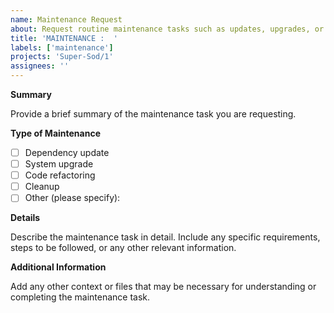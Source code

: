 ```yaml
---
name: Maintenance Request
about: Request routine maintenance tasks such as updates, upgrades, or cleanups.
title: 'MAINTENANCE :  '
labels: ['maintenance']
projects: 'Super-Sod/1'
assignees: ''
---
```


**Summary**

Provide a brief summary of the maintenance task you are requesting.

**Type of Maintenance**

- [ ] Dependency update
- [ ] System upgrade
- [ ] Code refactoring
- [ ] Cleanup
- [ ] Other (please specify):

**Details**

Describe the maintenance task in detail. Include any specific requirements, steps to be followed, or any other relevant information.


**Additional Information**

Add any other context or files that may be necessary for understanding or completing the maintenance task.
